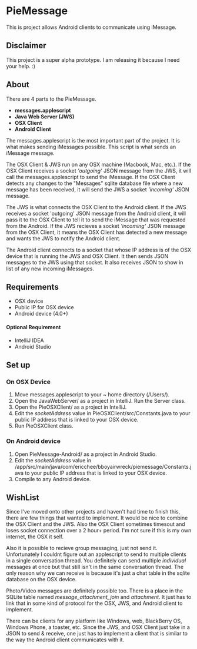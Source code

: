# PieMessage
This is project allows Android clients to communicate using iMessage.


## Disclaimer
This project is a super alpha prototype. I am releasing it because I need your help. :)

## About

There are 4 parts to the PieMessage.
- **messages.applescript**
- **Java Web Server (JWS)**
- **OSX Client**
- **Android Client**

The messages.applescript is the most important part of the project. It is what makes sending iMessages possible. This script is what sends an iMessage message.

The OSX Client & JWS run on any OSX machine (Macbook, Mac, etc.).
If the OSX Client receives a socket *'outgoing'* JSON message from the JWS, it will call the messages.applescript to send the iMessage. If the OSX Client detects any changes to the "Messages" sqlite database file where a new message has been received, it will send the JWS a socket *'incoming'* JSON message.

The JWS is what connects the OSX Client to the Android client. If the JWS receives a socket 'outgoing' JSON message from the Android client, it will pass it to the OSX Client to tell it to send the iMessage that was requested from the Android. If the JWS recieves a socket *'incoming'* JSON message from the OSX Client, it means the OSX Client has detected a new message and wants the JWS to notify the Android client.

The Android client connects to a socket that whose IP address is of the OSX device that is running the JWS and OSX Client. It then sends JSON messages to the JWS using that socket. It also receives JSON to show in list of any new incoming iMessages.

## Requirements
- OSX device
- Public IP for OSX device
- Android device (4.0+)

#### Optional Requirement
- IntelliJ IDEA
- Android Studio

## Set up
### On OSX Device
1. Move messages.applescript to your ~ home directory (/Users/<username>).
2. Open the JavaWebServer/ as a project in IntelliJ. Run the Server class.
3. Open the PieOSXClient/ as a project in IntelliJ.
4. Edit the *socketAddress* value in PieOSXClient/src/Constants.java to your public IP address that is linked to your OSX device.
5. Run PieOSXClient class.

### On Android device
1. Open PieMessage-Android/ as a project in Android Studio.
2. Edit the *socketAddress* value in /app/src/main/java/com/ericchee/bboyairwreck/piemessage/Constants.java to your public IP address that is linked to your OSX device.
3. Compile to any Android device.

## WishList
Since I've moved onto other projects and haven't had time to finish this, there are few things that wanted to implement. It would be nice to combine the OSX Client and the JWS. Also the OSX Client sometimes timesout and loses socket connection over a 2 hour+ period. I'm not sure if this is my own internet, the OSX it self.

Also it is possible to recieve group messaging, just not send it. Unfortunately I couldnt figure out an applescript to send to multiple clients in a single conversation thread. You definitely can send multiple *individual* messages at once but that still isn't in the same conversation thread. The only reason why we can receive is because it's just a chat table in the sqlite database on the OSX device.

Photo/Video messages are definitely possible too. There is a place in the SQLite table named *message_attachment_join* and *attachment*. It just has to link that in some kind of protocol for the OSX, JWS, and Android client to implement.

There can be clients for any platform like Windows, web, BlackBerry OS, Windows Phone, a toaster, etc. Since the JWS, and OSX Client just take in a JSON to send & receive, one just has to implement a client that is similar to the way the Android client communicates with it.





